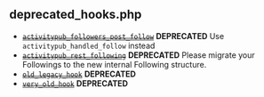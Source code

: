 
## deprecated_hooks.php

- [~~`activitypub_followers_post_follow`~~](activitypub_followers_post_follow) **DEPRECATED** Use `activitypub_handled_follow` instead
- [~~`activitypub_rest_following`~~](activitypub_rest_following) **DEPRECATED** Please migrate your Followings to the new internal Following structure.
- [~~`old_legacy_hook`~~](old_legacy_hook) **DEPRECATED**
- [~~`very_old_hook`~~](very_old_hook) **DEPRECATED**

